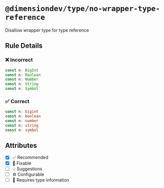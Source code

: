 <!-- begin title -->

# `@dimensiondev/type/no-wrapper-type-reference`

Disallow wrapper type for type reference

<!-- end title -->

## Rule Details

### :x: Incorrect

```ts
const n: BigInt
const n: Boolean
const n: Number
const n: String
const n: Symbol
```

### :white_check_mark: Correct

```ts
const n: bigint
const n: boolean
const n: number
const n: string
const n: symbol
```

## Attributes

<!-- begin attributes -->

- [x] :white_check_mark: Recommended
- [x] :wrench: Fixable
- [ ] :bulb: Suggestions
- [ ] :gear: Configurable
- [ ] :thought_balloon: Requires type information

<!-- end attributes -->
